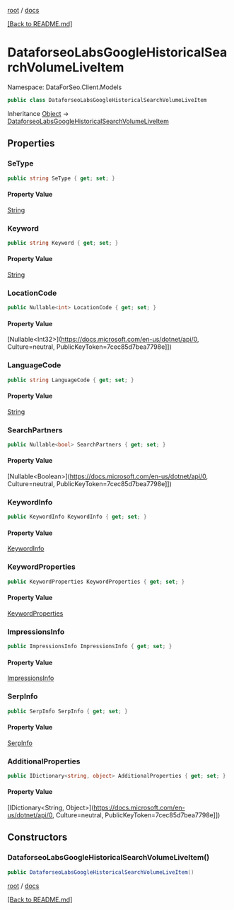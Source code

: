 [root](./../ "root") / [docs](./ "docs")

[[Back to README.md]](./../README.md "[Back to README.md]")

# DataforseoLabsGoogleHistoricalSearchVolumeLiveItem

Namespace: DataForSeo.Client.Models

```csharp
public class DataforseoLabsGoogleHistoricalSearchVolumeLiveItem
```

Inheritance [Object](https://docs.microsoft.com/en-us/dotnet/api/Object) → [DataforseoLabsGoogleHistoricalSearchVolumeLiveItem](./DataforseoLabsGoogleHistoricalSearchVolumeLiveItem.md)

## Properties

### **SeType**

```csharp
public string SeType { get; set; }
```

#### Property Value

[String](https://docs.microsoft.com/en-us/dotnet/api/String)<br>

### **Keyword**

```csharp
public string Keyword { get; set; }
```

#### Property Value

[String](https://docs.microsoft.com/en-us/dotnet/api/String)<br>

### **LocationCode**

```csharp
public Nullable<int> LocationCode { get; set; }
```

#### Property Value

[Nullable&lt;Int32&gt;](https://docs.microsoft.com/en-us/dotnet/api/0, Culture=neutral, PublicKeyToken=7cec85d7bea7798e]])<br>

### **LanguageCode**

```csharp
public string LanguageCode { get; set; }
```

#### Property Value

[String](https://docs.microsoft.com/en-us/dotnet/api/String)<br>

### **SearchPartners**

```csharp
public Nullable<bool> SearchPartners { get; set; }
```

#### Property Value

[Nullable&lt;Boolean&gt;](https://docs.microsoft.com/en-us/dotnet/api/0, Culture=neutral, PublicKeyToken=7cec85d7bea7798e]])<br>

### **KeywordInfo**

```csharp
public KeywordInfo KeywordInfo { get; set; }
```

#### Property Value

[KeywordInfo](./KeywordInfo.md)<br>

### **KeywordProperties**

```csharp
public KeywordProperties KeywordProperties { get; set; }
```

#### Property Value

[KeywordProperties](./KeywordProperties.md)<br>

### **ImpressionsInfo**

```csharp
public ImpressionsInfo ImpressionsInfo { get; set; }
```

#### Property Value

[ImpressionsInfo](./ImpressionsInfo.md)<br>

### **SerpInfo**

```csharp
public SerpInfo SerpInfo { get; set; }
```

#### Property Value

[SerpInfo](./SerpInfo.md)<br>

### **AdditionalProperties**

```csharp
public IDictionary<string, object> AdditionalProperties { get; set; }
```

#### Property Value

[IDictionary&lt;String, Object&gt;](https://docs.microsoft.com/en-us/dotnet/api/0, Culture=neutral, PublicKeyToken=7cec85d7bea7798e]])<br>

## Constructors

### **DataforseoLabsGoogleHistoricalSearchVolumeLiveItem()**

```csharp
public DataforseoLabsGoogleHistoricalSearchVolumeLiveItem()
```

[root](./../ "root") / [docs](./ "docs")

[[Back to README.md]](./../README.md "[Back to README.md]")